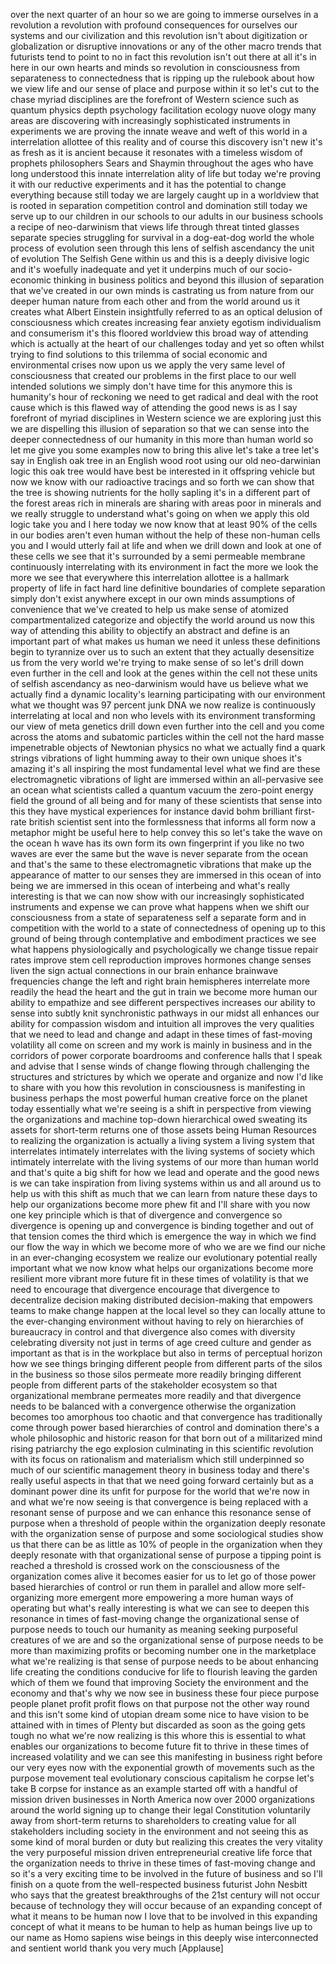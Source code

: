 
over the next quarter of an hour so we
are going to immerse ourselves in a
revolution a revolution with profound
consequences for ourselves our systems
and our civilization and this revolution
isn&#39;t about digitization or
globalization or disruptive innovations
or any of the other macro trends that
futurists tend to point to no
in fact this revolution isn&#39;t out there
at all it&#39;s in here in our own hearts
and minds so revolution in consciousness
from separateness to connectedness that
is ripping up the rulebook about how we
view life and our sense of place and
purpose within it so let&#39;s cut to the
chase myriad disciplines are the
forefront of Western science such as
quantum physics depth psychology
facilitation ecology nuove ology many
areas are discovering with increasingly
sophisticated instruments in experiments
we are proving the innate weave and weft
of this world in a interrelation
allottee of this reality and of course
this discovery isn&#39;t new it&#39;s as fresh
as it is ancient because it resonates
with a timeless wisdom of prophets
philosophers Sears and Shaymin
throughout the ages who have long
understood this innate interrelation
ality of life but today we&#39;re proving it
with our reductive experiments and it
has the potential to change everything
because still today we are largely
caught up in a worldview that is rooted
in separation competition
control and domination still today we
serve up to our children in our schools
to our adults in our business schools a
recipe of neo-darwinism that views life
through threat tinted glasses
separate species struggling for survival
in a dog-eat-dog world
the whole process of evolution seen
through this lens of selfish ascendancy
the unit of evolution The Selfish Gene
within us and this is a deeply divisive
logic and it&#39;s woefully inadequate and
yet it underpins much of our
socio-economic thinking in business
politics and beyond this illusion of
separation that we&#39;ve created in our own
minds is castrating us from nature from
our deeper human nature from each other
and from the world around us it creates
what Albert Einstein insightfully
referred to as an optical delusion of
consciousness which creates increasing
fear anxiety egotism individualism and
consumerism it&#39;s this floored worldview
this broad way of attending which is
actually at the heart of our challenges
today and yet so often whilst trying to
find solutions to this trilemma of
social economic and environmental crises
now upon us we apply the very same level
of consciousness that created our
problems in the first place to our well
intended solutions we simply don&#39;t have
time for this anymore
this is humanity&#39;s hour of reckoning we
need to get radical and deal with the
root cause which is this flawed way of
attending the good news is as I say
forefront of myriad disciplines in
Western science we are exploring just
this we are dispelling this illusion of
separation so that we can sense into the
deeper connectedness of our humanity in
this more than human world so let me
give you some examples now to bring this
alive let&#39;s take a tree let&#39;s say in
English oak tree in an English wood root
using our old neo-darwinian logic this
oak tree would have best be interested
in it
offspring vehicle but now we know with
our radioactive tracings and so forth we
can show that the tree is showing
nutrients for the holly sapling it&#39;s in
a different part of the forest areas
rich in minerals are sharing with areas
poor in minerals and we really struggle
to understand what&#39;s going on when we
apply this old logic take you and I here
today we now know that at least 90% of
the cells in our bodies aren&#39;t even
human without the help of these
non-human cells you and I would utterly
fail at life and when we drill down and
look at one of these cells we see that
it&#39;s surrounded by a semi permeable
membrane continuously interrelating with
its environment in fact the more we look
the more we see that everywhere this
interrelation allottee is a hallmark
property of life in fact hard line
definitive boundaries of complete
separation simply don&#39;t exist anywhere
except in our own minds assumptions of
convenience that we&#39;ve created to help
us make sense of atomized
compartmentalized categorize and
objectify the world around us now this
way of attending this ability to
objectify an abstract and define is an
important part of what makes us human we
need it unless these definitions begin
to tyrannize over us to such an extent
that they actually desensitize us from
the very world we&#39;re trying to make
sense of so let&#39;s drill down even
further in the cell and look at the
genes within the cell not these units of
selfish ascendancy as neo-darwinism
would have us believe what we actually
find a dynamic locality&#39;s learning
participating with our environment what
we thought was 97 percent junk DNA we
now realize is continuously
interrelating at local and non
who levels with its environment
transforming our view of meta genetics
drill down even further into the cell
and you come across the atoms and
subatomic particles within the cell not
the hard masse impenetrable objects of
Newtonian physics no what we actually
find a quark strings vibrations of light
humming away to their own unique shoes
it&#39;s amazing it&#39;s all inspiring the most
fundamental level what we find are these
electromagnetic vibrations of light are
immersed within an all-pervasive
see an ocean what scientists called a
quantum vacuum the zero-point energy
field the ground of all being and for
many of these scientists that sense into
this they have mystical experiences for
instance david bohm brilliant first-rate
british scientist sent into the
formlessness that informs all form now a
metaphor might be useful here to help
convey this so let&#39;s take the wave on
the ocean
h wave has its own form its own
fingerprint if you like no two waves are
ever the same but the wave is never
separate from the ocean and that&#39;s the
same to these electromagnetic vibrations
that make up the appearance of matter to
our senses they are immersed in this
ocean of into being we are immersed in
this ocean of interbeing
and what&#39;s really interesting is that we
can now show with our increasingly
sophisticated instruments and expense we
can prove what happens when we shift our
consciousness from a state of
separateness self a separate form and in
competition with the world to a state of
connectedness of opening up to this
ground of being through contemplative
and embodiment practices we see what
happens physiologically and
psychologically we change tissue repair
rates improve stem cell reproduction
improves
hormones change senses liven the sign
actual connections in our brain enhance
brainwave frequencies change the left
and right brain hemispheres interrelate
more readily the head the heart and the
gut in train we become more human our
ability to empathize and see different
perspectives increases our ability to
sense into subtly knit synchronistic
pathways in our midst
all enhances our ability for compassion
wisdom and intuition all improves the
very qualities that we need to lead and
change and adapt in these times of
fast-moving volatility all come on
screen and my work is mainly in business
and in the corridors of power corporate
boardrooms and conference halls that I
speak and advise that I sense winds of
change flowing through challenging the
structures and strictures by which we
operate and organize and now I&#39;d like to
share with you how this revolution in
consciousness is manifesting in business
perhaps the most powerful human creative
force on the planet today essentially
what we&#39;re seeing is a shift in
perspective from viewing the
organizations and machine top-down
hierarchical owed sweating its assets
for short-term returns one of those
assets being Human Resources to
realizing the organization is actually a
living system a living system that
interrelates intimately interrelates
with the living systems of society which
intimately interrelate with the living
systems of our more than human world and
that&#39;s quite a big shift for how we lead
and operate and the good news is we can
take inspiration from living systems
within us and all around us to help us
with this shift as much that we can
learn from nature these days to help our
organizations become more phew
fit and I&#39;ll share with you now one key
principle which is that of divergence
and convergence so divergence is opening
up and convergence is binding together
and out of that tension comes the third
which is emergence the way in which we
find our flow the way in which we become
more of who we are we find our niche in
an ever-changing ecosystem we realize
our evolutionary potential really
important what we now know what helps
our organizations become more resilient
more vibrant more future fit in these
times of volatility is that we need to
encourage that divergence encourage that
divergence to decentralize decision
making distributed decision-making that
empowers teams to make change happen at
the local level so they can locally
attune to the ever-changing environment
without having to rely on hierarchies of
bureaucracy in control and that
divergence also comes with diversity
celebrating diversity not just in terms
of age creed culture and gender as
important as that is in the workplace
but also in terms of perceptual horizon
how we see things bringing different
people from different parts of the silos
in the business so those silos permeate
more readily bringing different people
from different parts of the stakeholder
ecosystem so that organizational
membrane permeates more readily and that
divergence needs to be balanced with a
convergence otherwise the organization
becomes too amorphous too chaotic and
that convergence has traditionally come
through power based hierarchies of
control and domination
there&#39;s a whole philosophic and historic
reason for that born out of a
militarized mind rising patriarchy the
ego explosion culminating in this
scientific revolution with its focus on
rationalism and materialism which still
underpinned so much of our scientific
management theory
in business today and there&#39;s really
useful aspects in that that we need
going forward certainly but as a
dominant power dine its unfit for
purpose for the world that we&#39;re now in
and what we&#39;re now seeing is that
convergence is being replaced with a
resonant sense of purpose and we can
enhance this resonance sense of purpose
when a threshold of people within the
organization deeply resonate with the
organization sense of purpose and some
sociological studies show us that there
can be as little as 10% of people in the
organization when they deeply resonate
with that organizational sense of
purpose a tipping point is reached a
threshold is crossed work on the
consciousness of the organization comes
alive it becomes easier for us to let go
of those power based hierarchies of
control or run them in parallel and
allow more self-organizing more emergent
more empowering a more human ways of
operating but what&#39;s really interesting
is what we can see to deepen this
resonance in times of fast-moving change
the organizational sense of purpose
needs to touch our humanity as meaning
seeking purposeful creatures of we are
and so the organizational sense of
purpose needs to be more than maximizing
profits or becoming number one in the
marketplace what we&#39;re realizing is that
sense of purpose needs to be about
enhancing life creating the conditions
conducive for life to flourish leaving
the garden which of them we found that
improving Society the environment and
the economy and that&#39;s why we now see in
business these four piece
purpose people planet profit profit
flows on that purpose not the other way
round and this isn&#39;t some kind of
utopian dream some nice to have vision
to be attained with in times of Plenty
but discarded as soon as the going gets
tough no what we&#39;re now realizing is
this
whore this is essential to what enables
our organizations to become future fit
to thrive in these times of increased
volatility and we can see this
manifesting in business right before our
very eyes now with the exponential
growth of movements such as the purpose
movement teal evolutionary conscious
capitalism he corpse let&#39;s take B corpse
for instance as an example started off
with a handful of mission driven
businesses in North America now over
2000 organizations around the world
signing up to change their legal
Constitution voluntarily away from
short-term returns to shareholders to
creating value for all stakeholders
including society in the environment and
not seeing this as some kind of moral
burden or duty but realizing this
creates the very vitality the very
purposeful mission driven
entrepreneurial creative life force that
the organization needs to thrive in
these times of fast-moving change and so
it&#39;s a very exciting time to be involved
in the future of business and so I&#39;ll
finish on a quote from the
well-respected business futurist John
Nesbitt who says that the greatest
breakthroughs of the 21st century will
not occur because of technology they
will occur because of an expanding
concept of what it means to be human now
I love that to be involved in this
expanding concept of what it means to be
human to help as human beings live up to
our name as Homo sapiens wise beings in
this deeply wise interconnected and
sentient world thank you very much
[Applause]
